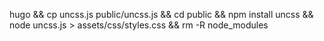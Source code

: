 hugo && cp uncss.js public/uncss.js && cd public && npm install uncss && node uncss.js > assets/css/styles.css && rm -R node_modules
